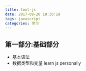 ```yaml
---
title: tool-js
date: 2017-09-20 18:30:19
tags: javascript
categories: 学习
---
```


## 第一部分:基础部分
- 基本语法
- 数据类型和变量
learn js personally
